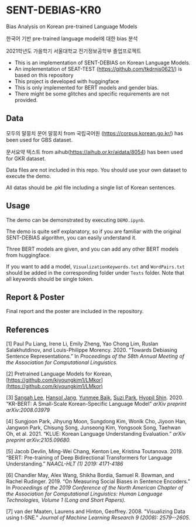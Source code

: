 # SENT-DEBIAS-KR0
Bias Analysis on Korean pre-trained Language Models 

한국어 기반 pre-trained language model에 대한 bias 분석

2021학년도 가을학기 서울대학교 전기정보공학부 졸업프로젝트 

- This is an implementation of SENT-DEBIAS on Korean Language Models.
- An implementation of SEAT-TEST (https://github.com/tkdrnjs0621/) is based on this repository
- This project is developed with huggingface 
- This is only implemented for BERT models and  gender bias.
- There might be some glitches and specific requirements are not provided.

## Data
모두의 말뭉치 문어 말뭉치 from 국립국어원 (https://corpus.korean.go.kr/) has been used for GBS dataset.

문서요약 텍스트 from aihub(https://aihub.or.kr/aidata/8054) has been used for GKR dataset.

Data files are not included in this repo. You should use your own dataset to execute the demo.

All datas should be .pkl file including a single list of Korean sentences.

## Usage
The demo can be demonstrated by executing `DEMO.ipynb`.

The demo is quite self explanatory, so if you are familiar with the original SENT-DEBIAS algorithm, you can easily understand it.

Three BERT models are given, and you can add any other BERT models from huggingface.

If you want to add a model, `VisualizationKeywords.txt` and `WordPairs.txt` should be added in the corresponding folder under `Texts` folder. Note that all keywords should be single token.


## Report & Poster
Final report and the poster are included in the repository.

## References

[1] Paul Pu Liang, Irene Li, Emily Zheng, Yao Chong Lim, Ruslan Salakhutdinov, and Louis-Philippe Morency. 2020. “Towards Debiasing Sentence Representations.” In _Proceedings of the 58th Annual Meeting of the Association for Computational Linguistics._

[2] Pretrained Language Models for Korean, [https://github.com/kiyoungkim1/LMkor](https://github.com/kiyoungkim1/LMkor)

[3] [Sangah Lee](https://arxiv.org/search/cs?searchtype=author&query=Lee%2C+S), [Hansol Jang](https://arxiv.org/search/cs?searchtype=author&query=Jang%2C+H), [Yunmee Baik](https://arxiv.org/search/cs?searchtype=author&query=Baik%2C+Y), [Suzi Park](https://arxiv.org/search/cs?searchtype=author&query=Park%2C+S), [Hyopil Shin](https://arxiv.org/search/cs?searchtype=author&query=Shin%2C+H). 2020. “KR-BERT: A Small-Scale Korean-Specific Language Model” _arXiv preprint arXiv:2008.03979_

[4] Sungjoon Park, Jihyung Moon, Sungdong Kim, WonIk Cho, Jiyoon Han, Jangwon Park, Chisung Song, Junseong Kim, Yongsook Song, Taehwan Oh, et al. 2021. “KLUE: Korean Language Understanding Evaluation.” _arXiv preprint arXiv:2105.09680._

[5] Jacob Devlin, Ming-Wei Chang, Kenton Lee, Kristina Toutanova. 2019. “BERT: Pre-training of Deep Bidirectional Transformers for Language Understanding.” _NAACL-HLT (1) 2019: 4171-4186_

[6] Chandler May, Alex Wang, Shikha Bordia, Samuel R. Bowman, and Rachel Rudinger. 2019. “On Measuring Social Biases in Sentence Encoders.” In _Proceedings of the 2019 Conference of the North American Chapter of the Association for Computational Linguistics: Human Language Technologies, Volume 1 (Long and Short Papers)._

[7] van der Maaten, Laurens and Hinton, Geoffrey. 2008. "Visualizing Data using t-SNE." _Journal of Machine Learning Research 9 (2008): 2579--2605._
